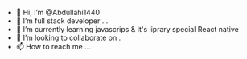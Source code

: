 - 👋 Hi, I’m @Abdullahi1440
- 👀 I’m full stack developer ...
- 🌱 I’m currently learning javascrips & it's liprary special React native
- 💞️ I’m looking to collaborate on .
- 📫 How to reach me ...

<!---
Abdullahi1440/Abdullahi1440 is a ✨ special ✨ repository because its `README.md` (this file) appears on your GitHub profile.
You can click the Preview link to take a look at your changes.
--->
